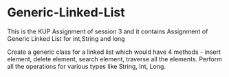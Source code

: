# Generic-Linked-List
This is the KUP Assignment of session 3 and it contains Assignment of Generic Linked List for int,String and long

Create a generic class for a linked list which would have 4 methods - insert element, delete element, search element, traverse all the elements. Perform all the operations for various types like String, Int, Long.
